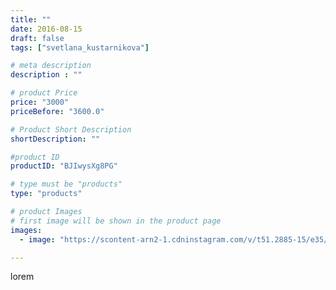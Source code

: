 ```yaml
---
title: ""
date: 2016-08-15
draft: false
tags: ["svetlana_kustarnikova"]

# meta description
description : ""

# product Price
price: "3000"
priceBefore: "3600.0"

# Product Short Description
shortDescription: ""

#product ID
productID: "BJIwysXg8PG"

# type must be "products"
type: "products"

# product Images
# first image will be shown in the product page
images:
  - image: "https://scontent-arn2-1.cdninstagram.com/v/t51.2885-15/e35/13651680_1037331969637774_98258500_n.jpg?se=7&tp=1&_nc_ht=scontent-arn2-1.cdninstagram.com&_nc_cat=110&_nc_ohc=8N-41SWACNYAX-T2isc&ccb=7-4&oh=20890b022fe9de275d5b7a0a77964ba2&oe=60832543&ig_cache_key=MTMxNzUxNzQ4MDg1MTM5MTQzMA%3D%3D.2-ccb7-4"

---
```

lorem
